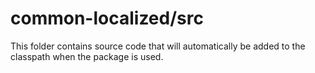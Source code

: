 # common-localized/src

This folder contains source code that will automatically be added to the classpath when
the package is used.
